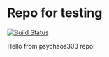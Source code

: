 # Repo for testing

[![Build Status](https://travis-ci.org/shahobik/test.svg?branch=master)](https://travis-ci.org/shahobik/test)

Hello from psychaos303 repo!
